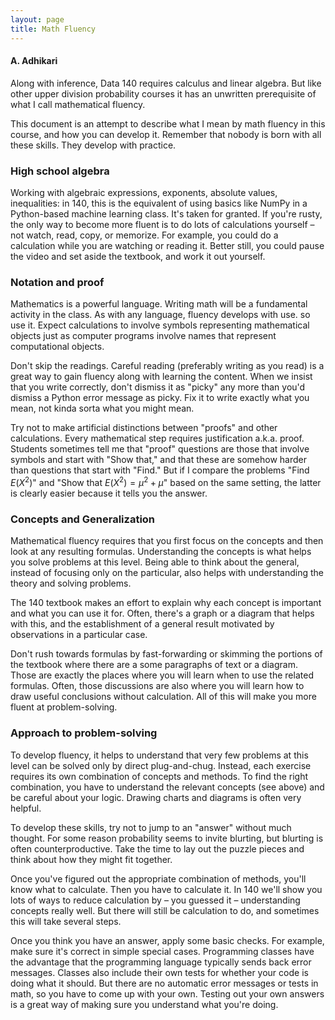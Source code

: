 ```yaml
---
layout: page
title: Math Fluency
---
```


#### A. Adhikari ####

Along with inference, Data 140 requires calculus and linear algebra. But like other upper division probability courses it has an unwritten prerequisite of what I call mathematical fluency. 

This document is an attempt to describe what I mean by math fluency in this course, and how you can develop it. Remember that nobody is born with all these skills. They develop with practice. 

### High school algebra ###
Working with algebraic expressions, exponents, absolute values, inequalities: in 140, this is the equivalent of using basics like NumPy in a Python-based machine learning class. It's taken for granted. If you're rusty, the only way to become more fluent is to do lots of calculations yourself – not watch, read, copy, or memorize. For example, you could do a calculation while you are watching or reading it. Better still, you could pause the video and set aside the textbook, and work it out yourself.  

### Notation and proof ###
Mathematics is a powerful language. Writing math will be a fundamental activity in the class. As with any language, fluency develops with use. so use it. Expect calculations to involve symbols representing mathematical objects just as computer programs involve names that represent computational objects. 

Don't skip the readings. Careful reading (preferably writing as you read) is a great way to gain fluency along with learning the content. When we insist that you write correctly, don't dismiss it as "picky" any more than you'd dismiss a Python error message as picky. Fix it to write exactly what you mean, not kinda sorta what you might mean.

Try not to make artificial distinctions between "proofs" and other calculations. Every mathematical step requires justification a.k.a. proof. Students sometimes tell me that "proof" questions are those that involve symbols and start with "Show that," and that these are somehow harder than questions that start with "Find." But if I compare the problems "Find $E(X^2)$" and "Show that $E(X^2) = \mu^2 + \mu$" based on the same setting, the latter is clearly easier because it tells you the answer.

### Concepts and Generalization ###
Mathematical fluency requires that you first focus on the concepts and then look at any resulting formulas. Understanding the concepts is what helps you solve problems at this level. Being able to think about the general, instead of focusing only on the particular, also helps with understanding the theory and solving problems.

The 140 textbook makes an effort to explain why each concept is important and what you can use it for. Often, there's a graph or a diagram that helps with this, and the establishment of a general result motivated by observations in a particular case.

Don't rush towards formulas by fast-forwarding or skimming the portions of the textbook where there are a some paragraphs of text or a diagram. Those are exactly the places where you will learn when to use the related formulas. Often, those discussions are also where you will learn how to draw useful conclusions without calculation. All of this will make you more fluent at problem-solving.

### Approach to problem-solving ###
To develop fluency, it helps to understand that very few problems at this level can be solved only by direct plug-and-chug. Instead, each exercise requires its own combination of concepts and methods. To find the right combination, you have to understand the relevant concepts (see above) and be careful about your logic. Drawing charts and diagrams is often very helpful.

To develop these skills, try not to jump to an "answer" without much thought. For some reason probability seems to invite blurting, but blurting is often counterproductive. Take the time to lay out the puzzle pieces and think about how they might fit together.

Once you've figured out the appropriate combination of methods, you'll know what to calculate. Then you have to calculate it. In 140 we'll show you lots of ways to reduce calculation by – you guessed it – understanding concepts really well. But there will still be calculation to do, and sometimes this will take several steps. 

Once you think you have an answer, apply some basic checks. For example, make sure it's correct in simple special cases. Programming classes have the advantage that the programming language typically sends back error messages. Classes also include their own tests for whether your code is doing what it should. But there are no automatic error messages or tests in math, so you have to come up with your own. Testing out your own answers is a great way of making sure you understand what you're doing.
